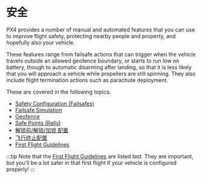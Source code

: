 # 安全

PX4 provides a number of manual and automated features that you can use to improve flight safety, protecting nearby people and property, and hopefully also your vehicle.

These features range from failsafe actions that can trigger when the vehicle travels outside an allowed geofence boundary, or starts to run low on battery, though to automatic disarming after landing, so that it is less likely that you will approach a vehicle while propellers are still spinning.
They also include flight termination actions such as parachute deployment.

These are covered in the following topics:

- [Safety Configuration (Failsafes)](../config/safety.md)
- [Failsafe Simulation](../config/safety_simulation.md)
- [Geofence](../flying/geofence.md)
- [Safe Points (Rally)](../flying/plan_safety_points.md)
- [解锁前/解锁/加锁 配置](../advanced_config/prearm_arm_disarm.md)
- [飞行终止配置](../advanced_config/flight_termination.md)
- [First Flight Guidelines](../flying/first_flight_guidelines.md)

:::tip
Note that the [First Flight Guidelines](../flying/first_flight_guidelines.md) are listed _last_.
They are important, but you'll be a lot safer in that first flight if your vehicle is configured properly!
:::
